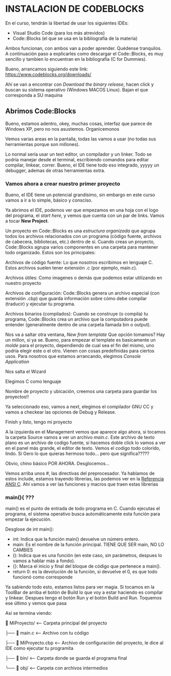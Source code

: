 # **INSTALACION DE CODEBLOCKS**

En el curso, tendrán la libertad de usar los siguientes IDEs:
- Visual Studio Code (para los más atrevidos)
- Code::Blocks (el que se usa en la bibliografía de la materia)

Ambos funcionan, con ambos van a poder aprender. Quédense tranquilos. A continuación paso a explicarles como descargar el Code::Blocks,
es muy sencillo y tambien lo encuentran en la bibliografia (C for Dummies).

Bueno, arrancamos siguiendo este link: https://www.codeblocks.org/downloads/ 

Ahí se van a encontrar con *Download the binary release*, hacen click y buscan su sistema operativo (Windows MACOS Linux). Bajan el que 
corresponda a SU maquina

## **Abrimos Code:Blocks**
Bueno, estamos adentro, okey, muchas cosas, interfaz que parece de Windows XP, pero no nos asustemos. Organicemonos

Vemos varias areas en la pantalla, todas las vamos a usar (no todas sus herramientas porque son millones).

Lo normal sería usar un text editor, un compilador y un linker. Todo se podría manejar desde el terminal, 
escribiendo comandos para editar compilar, linkear, correr. 
Bueno, el IDE tiene todo eso integrado, yyyyy un debugger, ademas de otras herramientas extra.

### Vamos ahora a crear **nuestro primer proyecto**
Bueno, el IDE tiene un potencial grandísimo, sin embargo en este curso vamos a ir a lo simple, básico y consciso.

Ya abrimos el IDE, podemos ver que empezamos en una hoja con el logo del programa, el *start here*, y vemos que cuenta con un par de links.
Vamos a tocar **New Project**.

Un proyecto en Code::Blocks es una *estructura organizada* que agrupa todos los archivos relacionados con un programa (código fuente, archivos de cabecera, bibliotecas, etc.) dentro de sí. Cuando creas un proyecto, Code::Blocks agrupa varios componentes en una carpeta para mantener todo organizado. Estos son los principales:

Archivos de código fuente:
Lo que nosotros escribimos en lenguaje C. Estos archivos suelen tener extensión .c (por ejemplo, main.c).

Archivos útiles:
Como imagenes o demás que podemos estar utilizando en nuestro proyecto

Archivos de configuración:
Code::Blocks genera un archivo especial (con extensión .cbp) que guarda información sobre cómo debe compilar (traducir) y ejecutar tu programa.

Archivos binarios (compilados):
Cuando se construye (o compila) tu programa, Code::Blocks crea un archivo que la computadora puede entender (generalmente dentro de una carpeta llamada bin o output).

Nos va a saltar otra ventana, *New from template*
Que opción tomamos? Hay un millon, si ya se. Bueno, para empezar el template es basicamente un *molde* para el proyecto, dependiendo de cual sea el fin del
mismo, uno podría elegir este o el otro. Vienen con cosas predefinidas para ciertos usos. Para nosotros que estamos arrancando, elegimos *Console Application*

Nos salta el Wizard

Elegimos C como lenguaje

Nombre de proyecto y ubicación, creemos una carpeta para guardar los proyectos!!

Ya seleccionado eso, vamos a next, elegimos el compilador GNU CC y vamos a checkear las opciones de Debug y Release.

Finish y listo, tengo mi proyecto

A la izquierda en el Management vemos que aparece algo ahora, si tocamos la carpeta Source vamos a ver un archivo *main.c*. Este archivo de texto plano es un archivo de codigo fuente, si hacemos doble click lo vamos a ver en el panel más grande, el editor de texto. Vemos el codigo todo colorido, lindo. Si Gero lo que quieras hermoso todo... pero que significa????? 

Obvio, chino básico POR AHORA. Desglocemos...

Vemos arriba unos #, las directivas del preprocesador. Ya hablamos de estos include, estamos trayendo librerias, las podemos ver en la [Referencia ANSI C](https://github.com/eCanayUnsam/Labo-1/blob/main/GUIA%20REF%20C.pdf). Ahí vamos a ver las funciones y macros que traen estas librerias

### main(){ ???

main() es el punto de entrada de todo programa en C. Cuando ejecutas el programa, el sistema operativo busca automáticamente esta función para empezar la ejecución.

Desglose de int main():
- int: Indica que la función main() devuelve un número entero.
- main: Es el nombre de la función principal. TIENE QUE SER main, NO LO CAMBIES
- (): Indica que es una función (en este caso, sin parámetros, despues lo vamos a hablar más a fondo).
- {}: Marca el inicio y final del bloque de código que pertenece a main().
- return 0: es la devolución de la función, si devuelve el 0, es que todo funcionó como corresponde

Ya sabiendo todo esto, estamos listos para ver magia. Si tocamos en la ToolBar de arriba el botón de Build lo que voy a estar haciendo es compilar y linkear. Despues tengo el botón Run y el botón Build and Run. Toquemos ese último y vemos que pasa

Así se termina viendo:

📂 MiProyecto/         <-- Carpeta principal del proyecto

 ├── 📄 main.c               <-- Archivo con tu código
 
 ├── 📄 MiProyecto.cbp <-- Archivo de configuración del proyecto, le dice al IDE como ejecutar tu programita
 
 ├── 📂 bin/                 <-- Carpeta donde se guarda el programa final
 
 └── 📂 obj/                 <-- Carpeta con archivos intermedios
